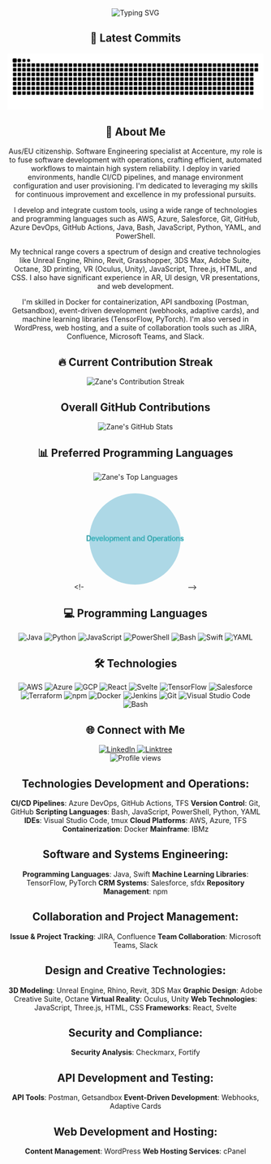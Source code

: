 <div align="center">
  <img src="https://readme-typing-svg.herokuapp.com?font=Jetbrains+mono&size=30&duration=5000&color=33F7FF&center=true&vCenter=true&width=435&lines=Machine+Learning;Cloud+Architecture;DevOps;Automation" alt="Typing SVG" />
 <h2> 🍔 Latest Commits </h2>
  <img src="https://raw.githubusercontent.com/zanepearton/zanepearton/output/github-contribution-grid-snake-dark.svg#gh-dark-mode-only" alt="GitHub Contribution Grid Snake Animation Dark Mode" />
 <div align="center">
</div>
<div align="center">
<h2>🚀 About Me</h2>
</div>
<p align="center">
  Aus/EU citizenship. Software Engineering specialist at Accenture, my role is to fuse software development with operations, crafting efficient, automated workflows to maintain high system reliability. I deploy in varied environments, handle CI/CD pipelines, and manage environment configuration and user provisioning. I'm dedicated to leveraging my skills for continuous improvement and excellence in my professional pursuits.
</p>

<p align="center">
  I develop and integrate custom tools, using a wide range of technologies and programming languages such as AWS, Azure, Salesforce, Git, GitHub, Azure DevOps, GitHub Actions, Java, Bash, JavaScript, Python, YAML, and PowerShell.
</p>

<p align="center">
  My technical range covers a spectrum of design and creative technologies like Unreal Engine, Rhino, Revit, Grasshopper, 3DS Max, Adobe Suite, Octane, 3D printing, VR (Oculus, Unity), JavaScript, Three.js, HTML, and CSS. I also have significant experience in AR, UI design, VR presentations, and web development.
</p>

<p align="center">
  I'm skilled in Docker for containerization, API sandboxing (Postman, Getsandbox), event-driven development (webhooks, adaptive cards), and machine learning libraries (TensorFlow, PyTorch). I'm also versed in WordPress, web hosting, and a suite of collaboration tools such as JIRA, Confluence, Microsoft Teams, and Slack.
</p>
<div align="center">

  <h2>🔥 Current Contribution Streak</h2>
  <img src="https://github-readme-streak-stats.herokuapp.com/?user=zanepearton&theme=ambient_gradient" alt="Zane's Contribution Streak"/>
  <h2> Overall GitHub Contributions</h2>
  <img src="https://github-readme-stats.vercel.app/api?username=ZanePearton&show_icons=true&theme=ambient_gradient" alt="Zane's GitHub Stats"/>

  <h2>📊 Preferred Programming Languages</h2>
  <img src="https://github-readme-stats.vercel.app/api/top-langs/?username=ZanePearton&layout=donut&theme=ambient_gradient" alt="Zane's Top Languages"/>
</div>

<!-<svg width="200" height="200" viewBox="0 0 200 200">
  <circle cx="100" cy="100" r="90" fill="lightblue" />
  <text x="50%" y="50%" text-anchor="middle" stroke="#51c5cf" dy=".3em">Development and Operations</text>
</svg> -->

<h2 align="center" class="section-heading">💻 Programming Languages</h2>
<div align="center">
  <img src="https://img.shields.io/badge/Java-007396?style=for-the-badge&logo=java&logoColor=white" alt="Java" />
  <img src="https://img.shields.io/badge/Python-3776AB?style=for-the-badge&logo=python&logoColor=white" alt="Python"/>
  <img src="https://img.shields.io/badge/JavaScript-F7DF1E?style=for-the-badge&logo=javascript&logoColor=black" alt="JavaScript"/>
  <img src="https://img.shields.io/badge/PowerShell-5391FE?style=for-the-badge&logo=powershell&logoColor=white" alt="PowerShell"/>
  <img src="https://img.shields.io/badge/Bash-4EAA25?style=for-the-badge&logo=gnu-bash&logoColor=white" alt="Bash"/>
  <img src="https://img.shields.io/badge/Swift-FA7343?style=for-the-badge&logo=swift&logoColor=white" alt="Swift"/>
  <img src="https://img.shields.io/badge/YAML-0A0A0A?style=for-the-badge" alt="YAML"/>
</div>
<h2 align="center" class="section-heading">🛠️ Technologies </h2>
<div align="center">
  <img src="https://img.shields.io/badge/AWS-FF9900?style=for-the-badge&logo=amazonaws&logoColor=white" alt="AWS" />
  <img src="https://img.shields.io/badge/Azure-0089D6?style=for-the-badge&logo=microsoftazure&logoColor=white" alt="Azure"/>
  <img src="https://img.shields.io/badge/GCP-4285F4?style=for-the-badge&logo=googlecloud&logoColor=white" alt="GCP"/>
  <img src="https://img.shields.io/badge/React-20232A?style=for-the-badge&logo=react&logoColor=61DAFB" alt="React"/>
  <img src="https://img.shields.io/badge/Svelte-FF3E00?style=for-the-badge&logo=svelte&logoColor=white" alt="Svelte"/>
  <img src="https://img.shields.io/badge/TensorFlow-FF6F00?style=for-the-badge&logo=tensorflow&logoColor=white" alt="TensorFlow"/>
  <img src="https://img.shields.io/badge/Salesforce-00A1E0?style=for-the-badge&logo=salesforce&logoColor=white" alt="Salesforce"/>
  <img src="https://img.shields.io/badge/Terraform-623CE4?style=for-the-badge&logo=terraform&logoColor=white" alt="Terraform"/>
  <img src="https://img.shields.io/badge/npm-CB3837?style=for-the-badge&logo=npm&logoColor=white" alt="npm"/>
  <img src="https://img.shields.io/badge/Docker-2496ED?style=for-the-badge&logo=docker&logoColor=white" alt="Docker"/>
  <img src="https://img.shields.io/badge/Jenkins-D24939?style=for-the-badge&logo=jenkins&logoColor=white" alt="Jenkins"/>
  <img src="https://img.shields.io/badge/Git-F05032?style=for-the-badge&logo=git&logoColor=white" alt="Git"/>
  <img src="https://img.shields.io/badge/Visual%20Studio%20Code-007ACC?style=for-the-badge&logo=visualstudiocode&logoColor=white" alt="Visual Studio Code"/>
  <img src="https://img.shields.io/badge/Bash-4EAA25?style=for-the-badge&logo=gnu-bash&logoColor=white" alt="Bash"/>
</div>
  <h2 align="center" class="section-heading">🌐 Connect with Me</h2>
  <div align="center">
    <a href="https://www.linkedin.com/in/zane-pearton">
      <img src="https://img.shields.io/badge/ZanePearton-0077B5?style=for-the-badge&logo=linkedin&logoColor=white" alt="LinkedIn"/>
    </a>
    <a href="https://linktr.ee/zanepearton">
      <img src="https://img.shields.io/badge/Linktree-39E09B?style=for-the-badge&logo=Linktree&logoColor=white" alt="Linktree"/>
    </a>
  </div>
  <div align="center">
    <img src="https://komarev.com/ghpvc/?username=ZanePearton&style=flat-square" alt="Profile views" />
  </div>


## Technologies Development and Operations:
**CI/CD Pipelines**: Azure DevOps, GitHub Actions, TFS
**Version Control**: Git, GitHub
**Scripting Languages**: Bash, JavaScript, PowerShell, Python, YAML
**IDEs**: Visual Studio Code, tmux
**Cloud Platforms**: AWS, Azure, TFS
**Containerization**: Docker
**Mainframe**: IBMz

## Software and Systems Engineering:
**Programming Languages**: Java, Swift
**Machine Learning Libraries**: TensorFlow, PyTorch
**CRM Systems**: Salesforce, sfdx
**Repository Management**: npm

## Collaboration and Project Management:
**Issue & Project Tracking**: JIRA, Confluence
**Team Collaboration**: Microsoft Teams, Slack

## Design and Creative Technologies:
**3D Modeling**: Unreal Engine, Rhino, Revit, 3DS Max
**Graphic Design**: Adobe Creative Suite, Octane
**Virtual Reality**: Oculus, Unity
**Web Technologies**: JavaScript, Three.js, HTML, CSS
**Frameworks**: React, Svelte

## Security and Compliance:
**Security Analysis**: Checkmarx, Fortify 

## API Development and Testing:
**API Tools**: Postman, Getsandbox
**Event-Driven Development**: Webhooks, Adaptive Cards

## Web Development and Hosting:
**Content Management**: WordPress
**Web Hosting Services**: cPanel
